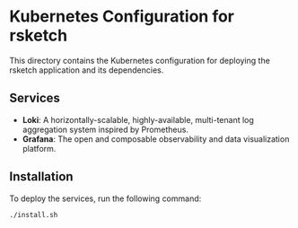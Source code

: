 # Kubernetes Configuration for rsketch

This directory contains the Kubernetes configuration for deploying the rsketch application and its dependencies.

## Services

*   **Loki**: A horizontally-scalable, highly-available, multi-tenant log aggregation system inspired by Prometheus.
*   **Grafana**: The open and composable observability and data visualization platform.

## Installation

To deploy the services, run the following command:

```bash
./install.sh
```

